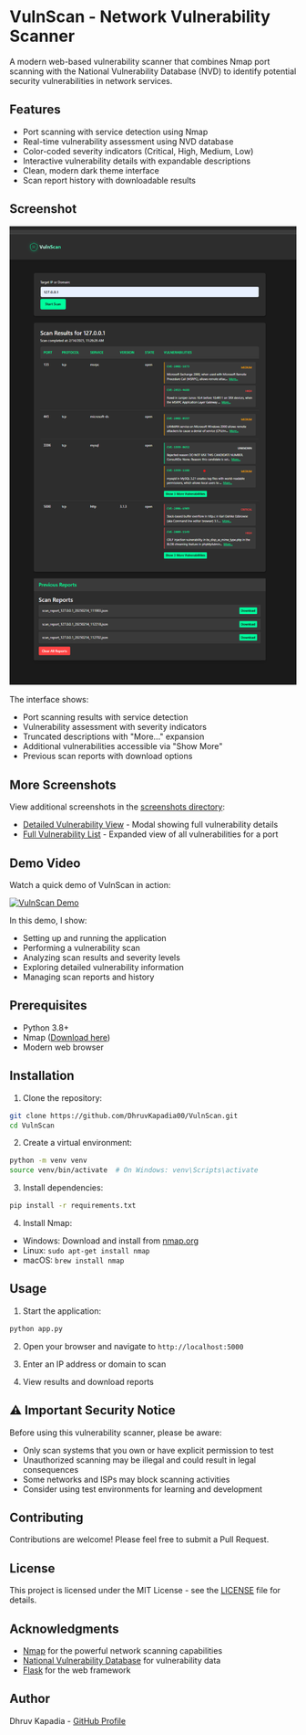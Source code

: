 # VulnScan - Network Vulnerability Scanner

A modern web-based vulnerability scanner that combines Nmap port scanning with the National Vulnerability Database (NVD) to identify potential security vulnerabilities in network services.

## Features

- Port scanning with service detection using Nmap
- Real-time vulnerability assessment using NVD database
- Color-coded severity indicators (Critical, High, Medium, Low)
- Interactive vulnerability details with expandable descriptions
- Clean, modern dark theme interface
- Scan report history with downloadable results

## Screenshot

![VulnScan Interface](screenshots/scan_results.png)

The interface shows:
- Port scanning results with service detection
- Vulnerability assessment with severity indicators
- Truncated descriptions with "More..." expansion
- Additional vulnerabilities accessible via "Show More"
- Previous scan reports with download options

## More Screenshots

View additional screenshots in the [screenshots directory](screenshots/):
- [Detailed Vulnerability View](screenshots/vulnerability_details.png) - Modal showing full vulnerability details
- [Full Vulnerability List](screenshots/full_vulnerability_list.png) - Expanded view of all vulnerabilities for a port

## Demo Video

Watch a quick demo of VulnScan in action:

[![VulnScan Demo](https://cdn.loom.com/sessions/thumbnails/8204a02077d84e448c0ee87be12e6d9c-with-play.gif)](https://www.loom.com/share/8204a02077d84e448c0ee87be12e6d9c?sid=6ad1f0df-5720-426b-bfbc-581533e2ac6a)

In this demo, I show:
- Setting up and running the application
- Performing a vulnerability scan
- Analyzing scan results and severity levels
- Exploring detailed vulnerability information
- Managing scan reports and history

## Prerequisites

- Python 3.8+
- Nmap ([Download here](https://nmap.org/download.html))
- Modern web browser

## Installation

1. Clone the repository:
```bash
git clone https://github.com/DhruvKapadia00/VulnScan.git
cd VulnScan
```

2. Create a virtual environment:
```bash
python -m venv venv
source venv/bin/activate  # On Windows: venv\Scripts\activate
```

3. Install dependencies:
```bash
pip install -r requirements.txt
```

4. Install Nmap:
- Windows: Download and install from [nmap.org](https://nmap.org/download.html)
- Linux: `sudo apt-get install nmap`
- macOS: `brew install nmap`

## Usage

1. Start the application:
```bash
python app.py
```

2. Open your browser and navigate to `http://localhost:5000`

3. Enter an IP address or domain to scan

4. View results and download reports

## ⚠️ Important Security Notice

Before using this vulnerability scanner, please be aware:

- Only scan systems that you own or have explicit permission to test
- Unauthorized scanning may be illegal and could result in legal consequences
- Some networks and ISPs may block scanning activities
- Consider using test environments for learning and development

## Contributing

Contributions are welcome! Please feel free to submit a Pull Request.

## License

This project is licensed under the MIT License - see the [LICENSE](LICENSE) file for details.

## Acknowledgments

- [Nmap](https://nmap.org/) for the powerful network scanning capabilities
- [National Vulnerability Database](https://nvd.nist.gov/) for vulnerability data
- [Flask](https://flask.palletsprojects.com/) for the web framework

## Author

Dhruv Kapadia - [GitHub Profile](https://github.com/DhruvKapadia00)
